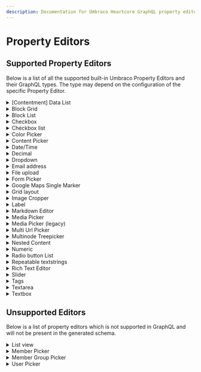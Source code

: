 ```yaml
---
description: Documentation for Umbraco Heartcore GraphQL property editors and their types
---
```


# Property Editors

## Supported Property Editors

Below is a list of all the supported built-in Umbraco Property Editors and their GraphQL types. The type may depend on the configuration of the specific Property Editor.

<details>

<summary>[Contentment] Data List</summary>

Editor Alias: `Umbraco.Community.Contentment.DataList`

List editor: `Checkbox List` or `Tags`\
GraphQL Type: `[String]`\
Can be used for filtering: `true`

Other editors configured with `Multiple selection`: `true`\
GraphQL Type: `[String]`\
Can be used for filtering: `true`

Other editors and configuration: `true`\
GraphQL Type: `String`\
Can be used for filtering: `true`

</details>

<details>

<summary>Block Grid</summary>

Editor Alias: `Umbraco.BlockGrid`\
GraphQL Type: [`BlockGrid`](schema-generation.md#block-grid)&#x20;

Can be used for filtering: `false`

</details>

<details>

<summary>Block List</summary>

Editor Alias: `Umbraco.BlockList`\
GraphQL Type: [`BlockListItem`](schema-generation.md#block-list-item)&#x20;

Can be used for filtering: `false`

</details>

<details>

<summary>Checkbox</summary>

Editor Alias: `Umbraco.TrueFalse`\
GraphQL Type: `Boolean`\
Can be used for filtering: `true`

</details>

<details>

<summary>Checkbox list</summary>

Editor Alias: `Umbraco.CheckBoxList`\
GraphQL Type: `[String]`\
Can be used for filtering: `false`

</details>

<details>

<summary>Color Picker</summary>

Editor Alias: `Umbraco.ColorPicker`

Include labels?: `true`\
GraphQL Type: [`PickedColor`](schema-generation.md#picked-color)

Include labels?: `false`\
GraphQL Type: `String`\
Can be used for filtering: `true`

</details>

<details>

<summary>Content Picker</summary>

Editor Alias: `Umbraco.ContentPicker`\
GraphQL Type: [`Content`](schema-generation.md#content)\
Can be used for filtering: `true`

</details>

<details>

<summary>Date/Time</summary>

Editor Alias: `Umbraco.DateTime`\
GraphQL Type: `DateTime`\
Can be used for filtering: `true`

</details>

<details>

<summary>Decimal</summary>

Editor Alias: `Umbraco.Decimal`\
GraphQL Type: `Decimal`\
Can be used for filtering: `true`

</details>

<details>

<summary>Dropdown</summary>

Editor Alias: `Umbraco.DropDown.Flexible`\
GraphQL Type: `[String]`\
Can be used for filtering: `true`

</details>

<details>

<summary>Email address</summary>

Editor Alias: `Umbraco.EmailAddress`\
GraphQL Type: `String`\
Can be used for filtering: `true`

</details>

<details>

<summary>File upload</summary>

Editor Alias: `Umbraco.UploadField`\
GraphQL Type: `String`\
Can be used for filtering: `true`

</details>

<details>

<summary>Form Picker</summary>

Editor Alias: `UmbracoForms.FormPicker`\
GraphQL Type: [`JSON`](schema-generation.md#json)\
Can be used for filtering: `false`

</details>

<details>

<summary>Google Maps Single Marker</summary>

Editor Alias: `Our.Umbraco.GMaps`\
GraphQL Type: [`OurUmbracoGMaps`](schema-generation.md#our-umbraco-gmaps)\
Can be used for filtering: `false`

</details>

<details>

<summary>Grid layout</summary>

{% hint style="warning" %}
The grid editor data type in Heartcore is deprecated and will be retired in June 2025 or thereafter. For more information see [this blog post](https://umbraco.com/blog/umbraco-heartcore-update-october-2023#editors).
{% endhint %}

Editor Alias: `Umbraco.Grid`\
GraphQL Type: [`JSON`](schema-generation.md#json)\
Can be used for filtering: `false`

</details>

<details>

<summary>Image Cropper</summary>

Editor Alias: `Umbraco.ImageCropper`\
GraphQL Type: [`ImageCropper`](schema-generation.md#image-cropper)\
Can be used for filtering: `false`

</details>

<details>

<summary>Label</summary>

Editor Alias: `Umbraco.Label`\
GraphQL Type: `String`\
Can be used for filtering: `true`

</details>

<details>

<summary>Markdown Editor</summary>

Editor Alias: `Umbraco.MarkdownEditor`\
GraphQL Type: [`HTML`](schema-generation.md#html)\
Can be used for filtering: `false`

</details>

<details>

<summary>Media Picker</summary>

Editor Alias: `Umbraco.MediaPicker3`

Pick Multiple items: `true`\
GraphQL Type: [`[MediaWithCrops]`](schema-generation.md#media-with-crops)\
Can be used for filtering: `false`

Pick Multiple items: `false`\
GraphQL Type: [`MediaWithCrops`](schema-generation.md#media-with-crops)\
Can be used for filtering: `false`

</details>

<details>

<summary>Media Picker (legacy)</summary>

Editor Alias: `Umbraco.MediaPicker`

Pick Multiple items: `true`\
GraphQL Type: [`[Media]`](schema-generation.md#media)\
Can be used for filtering: `true`

Pick Multiple items: `false`\
GraphQL Type: [`Media`](schema-generation.md#media)\
Can be used for filtering: `true`

</details>

<details>

<summary>Multi Url Picker</summary>

Editor Alias: `Umbraco.MultiUrlPicker`

Maximum number of items: `1`\
GraphQL Type: [`Link`](schema-generation.md#link) Can be used for filtering: `false`

Maximum number of items: not `1`\
GraphQL Type: [`[Link]`](schema-generation.md#link) Can be used for filtering: `false`

</details>

<details>

<summary>Multinode Treepicker</summary>

Editor Alias: `Umbraco.MultiNodeTreePicker`

Node type: `Content`\
Maximum number of items: `1`\
GraphQL Type: [`Content`](schema-generation.md#content)\
Can be used for filtering: `true`

Node type: `Content`\
Maximum number of items: not `1`\
GraphQL Type: [`[Content]`](schema-generation.md#content)\
Can be used for filtering: `true`

Node type: `Media`\
Maximum number of items: `1`\
GraphQL Type: [`Media`](schema-generation.md#media)\
Can be used for filtering: `true`

Node type: `Media`\
Maximum number of items: not `1`\
GraphQL Type: [`[Media]`](schema-generation.md#media)\
Can be used for filtering: `true`

Node type: `Member`

**Note:** The Member editor configuration is not supported in the Multinode Treeepicker and will not be present in the generated schema.

</details>

<details>

<summary>Nested Content</summary>

Editor Alias: `Umbraco.NestedContent`\
GraphQL Type: [`[Element]`](schema-generation.md#element)\
Can be used for filtering: `false`

</details>

<details>

<summary>Numeric</summary>

Editor Alias: `Umbraco.Integer`\
GraphQL Type: `Int` Can be used for filtering: `true`

</details>

<details>

<summary>Radio button List</summary>

Editor Alias: `Umbraco.RadioButtonList`\
GraphQL Type: `[String]` Can be used for filtering: `true`

</details>

<details>

<summary>Repeatable textstrings</summary>

Editor Alias: `Umbraco.MultipleTextstring`\
GraphQL Type: `[String]`\
Can be used for filtering: `true`

</details>

<details>

<summary>Rich Text Editor</summary>

Editor Alias: `Umbraco.TinyMCE`\
GraphQL Type: [`HTML`](schema-generation.md#html)\
Can be used for filtering: `false`

</details>

<details>

<summary>Slider</summary>

Editor Alias: `Umbraco.Slider`

Enable Range: `true`\
GraphQL Type [`DecimalRange`](schema-generation.md#decimal-range)\
Can be used for filtering: `false`

Enable Range: `false`\
GraphQL Type `Decimal`\
Can be used for filtering: `true`

</details>

<details>

<summary>Tags</summary>

Editor Alias: `Umbraco.Tags`\
GraphQL Type: `[String]`\
Can be used for filtering: `true`

</details>

<details>

<summary>Textarea</summary>

Editor Alias: `Umbraco.TextArea`\
GraphQL Type: `String`\
Can be used for filtering: `true`

</details>

<details>

<summary>Textbox</summary>

Editor Alias: `Umbraco.TextBox`\
GraphQL Type: `String`\
Can be used for filtering: `true`

</details>

## Unsupported Editors

Below is a list of property editors which is not supported in GraphQL and will not be present in the generated schema.

<details>

<summary>List view</summary>

Editor Alias: `Umbraco.ListView`

</details>

<details>

<summary>Member Picker</summary>

Editor Alias: `Umbraco.MemberPicker`

</details>

<details>

<summary>Member Group Picker</summary>

Editor Alias: `Umbraco.MemberGroupPicker`

</details>

<details>

<summary>User Picker</summary>

Editor Alias: `Umbraco.UserPicker`

</details>
